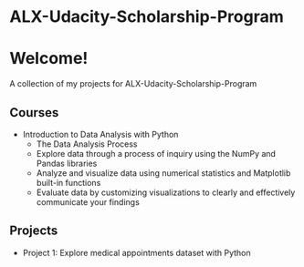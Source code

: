 # ALX-Udacity-Scholarship-Program
# Welcome! 

A collection of my projects for ALX-Udacity-Scholarship-Program 

## Courses

* Introduction to Data Analysis with Python
  * The Data Analysis Process 
  * Explore data through a process of inquiry using the NumPy and Pandas libraries
  * Analyze and visualize data using numerical statistics and Matplotlib built-in functions
  * Evaluate data by customizing visualizations to clearly and effectively communicate your findings



## Projects

* Project 1: Explore medical appointments  dataset with Python
